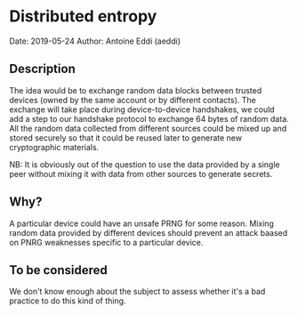 # Distributed entropy

Date: 2019-05-24
Author: Antoine Eddi (aeddi)

## Description

The idea would be to exchange random data blocks between trusted devices (owned by the same account or by different contacts).
The exchange will take place during device-to-device handshakes, we could add a step to our handshake protocol to exchange 64 bytes of random data.
All the random data collected from different sources could be mixed up and stored securely so that it could be reused later to generate new cryptographic materials.

NB: It is obviously out of the question to use the data provided by a single peer without mixing it with data from other sources to generate secrets.


## Why?

A particular device could have an unsafe PRNG for some reason. Mixing random data provided by different devices should prevent an attack baased on PNRG weaknesses specific to a particular device.


## To be considered

We don't know enough about the subject to assess whether it's a bad practice to do this kind of thing.
